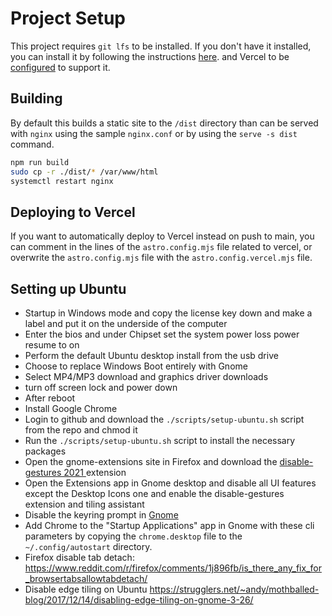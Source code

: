 # Project Setup

This project requires `git lfs` to be installed. If you don't have it installed, you can install it by following the instructions [here](https://git-lfs.github.com/). and Vercel to be [configured](https://vercel.com/docs/projects/overview#git-large-file-storage-lfs) to support it.

## Building

By default this builds a static site to the `/dist` directory than can be served with `nginx` using the sample `nginx.conf` or by using the `serve -s dist` command.

```bash
npm run build
sudo cp -r ./dist/* /var/www/html
systemctl restart nginx
```

## Deploying to Vercel

If you want to automatically deploy to Vercel instead on push to main, you can comment in the lines of the `astro.config.mjs` file related to vercel, or overwrite the `astro.config.mjs` file with the `astro.config.vercel.mjs` file.

## Setting up Ubuntu

- Startup in Windows mode and copy the license key down and make a label and put it on the underside of the computer
- Enter the bios and under Chipset set the system power loss power resume to on
- Perform the default Ubuntu desktop install from the usb drive
- Choose to replace Windows Boot entirely with Gnome
- Select MP4/MP3 download and graphics driver downloads
- turn off screen lock and power down
- After reboot
- Install Google Chrome
- Login to github and download the `./scripts/setup-ubuntu.sh` script from the repo and chmod it
- Run the `./scripts/setup-ubuntu.sh` script to install the necessary packages
- Open the gnome-extensions site in Firefox and download the [disable-gestures 2021 ](https://extensions.gnome.org/extension/4049/disable-gestures-2021/) extension
- Open the Extensions app in Gnome desktop and disable all UI features except the Desktop Icons one and enable the disable-gestures extension and tiling assistant
- Disable the keyring prompt in [Gnome](https://askubuntu.com/questions/867/how-can-i-stop-being-prompted-to-unlock-the-default-keyring-on-boot)
- Add Chrome to the "Startup Applications" app in Gnome with these cli parameters by copying the `chrome.desktop` file to the `~/.config/autostart` directory.
- Firefox disable tab detach: https://www.reddit.com/r/firefox/comments/1j896fb/is_there_any_fix_for_browsertabsallowtabdetach/
- Disable edge tiling on Ubuntu https://strugglers.net/~andy/mothballed-blog/2017/12/14/disabling-edge-tiling-on-gnome-3-26/
